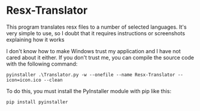 # Resx-Translator

This program translates resx files to a number of selected languages.
It's very simple to use, so I doubt that it requires instructions or screenshots explaining how it works

I don't know how to make Windows trust my application and I have not cared about it either. If you don't trust me, you can compile the source code with the following command:

    pyinstaller .\Translator.py -w --onefile --name Resx-Translator --icon=icon.ico --clean

To do this, you must install the PyInstaller module with pip like this: 

    pip install pyinstaller

